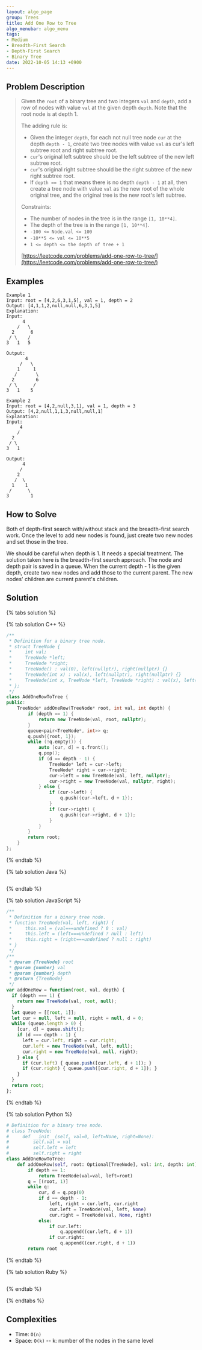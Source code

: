 ```yaml
---
layout: algo_page
group: Trees
title: Add One Row to Tree
algo_menubar: algo_menu
tags:
- Medium
- Breadth-First Search
- Depth-First Search
- Binary Tree
date: 2022-10-05 14:13 +0900
---
```


## Problem Description
> Given the `root` of a binary tree and two integers `val` and `depth`, add a row of nodes with value `val` at
> the given depth `depth`. Note that the root node is at depth 1.
>
> The adding rule is:
> - Given the integer `depth`, for each not null tree node `cur` at the depth `depth - 1`, create two tree nodes
>   with value `val` as cur's left subtree root and right subtree root.
> - `cur`'s original left subtree should be the left subtree of the new left subtree root.
> - `cur`'s original right subtree should be the right subtree of the new right subtree root.
> - If `depth == 1` that means there is no depth `depth - 1` at all, then create a tree node with value `val`
>   as the new root of the whole original tree, and the original tree is the new root's left subtree.
>
> Constraints:
> - The number of nodes in the tree is in the range `[1, 10**4]`.
> - The depth of the tree is in the range `[1, 10**4]`.
> - `-100 <= Node.val <= 100`
> - `-10**5 <= val <= 10**5`
> - `1 <= depth <= the depth of tree + 1`
>
> [https://leetcode.com/problems/add-one-row-to-tree/](https://leetcode.com/problems/add-one-row-to-tree/)

## Examples
```
Example 1
Input: root = [4,2,6,3,1,5], val = 1, depth = 2
Output: [4,1,1,2,null,null,6,3,1,5]
Explanation:
Input:
      4
    /   \
  2      6
 / \    /
3   1   5

Output:
       4
     /   \
    1     1
   /       \
  2        6
 / \      /
3   1    5
```

```
Example 2
Input: root = [4,2,null,3,1], val = 1, depth = 3
Output: [4,2,null,1,1,3,null,null,1]
Explanation:
Input:
     4
    /
  2
 / \
3   1

Output:
      4
     /
    2
   /  \
  1    1
 /      \
3        1
```

## How to Solve
Both of depth-first search with/without stack and the breadth-first search work.
Once the level to add new nodes is found, just create two new nodes and set those in the tree.

We should be careful when depth is 1. It needs a special treatment.
The solution taken here is the breadth-first search approach.
The node and depth pair is saved in a queue.
When the current depth - 1 is the given depth, create two new nodes and add those to the current parent.
The new nodes' children are current parent's children.

## Solution

{% tabs solution %}

{% tab solution C++ %}
```cpp
/**
 * Definition for a binary tree node.
 * struct TreeNode {
 *     int val;
 *     TreeNode *left;
 *     TreeNode *right;
 *     TreeNode() : val(0), left(nullptr), right(nullptr) {}
 *     TreeNode(int x) : val(x), left(nullptr), right(nullptr) {}
 *     TreeNode(int x, TreeNode *left, TreeNode *right) : val(x), left(left), right(right) {}
 * };
 */
class AddOneRowToTree {
public:
    TreeNode* addOneRow(TreeNode* root, int val, int depth) {
        if (depth == 1) {
            return new TreeNode(val, root, nullptr);
        }
        queue<pair<TreeNode*, int>> q;
        q.push({root, 1});
        while (!q.empty()) {
            auto [cur, d] = q.front();
            q.pop();
            if (d == depth - 1) {
                TreeNode* left = cur->left;
                TreeNode* right = cur->right;
                cur->left = new TreeNode(val, left, nullptr);
                cur->right = new TreeNode(val, nullptr, right);
            } else {
                if (cur->left) {
                    q.push({cur->left, d + 1});
                }
                if (cur->right) {
                    q.push({cur->right, d + 1});
                }
            }
        }
        return root;
    }
};
```
{% endtab %}

{% tab solution Java %}
```java

```
{% endtab %}

{% tab solution JavaScript %}
```js
/**
 * Definition for a binary tree node.
 * function TreeNode(val, left, right) {
 *     this.val = (val===undefined ? 0 : val)
 *     this.left = (left===undefined ? null : left)
 *     this.right = (right===undefined ? null : right)
 * }
 */
/**
 * @param {TreeNode} root
 * @param {number} val
 * @param {number} depth
 * @return {TreeNode}
 */
var addOneRow = function(root, val, depth) {
  if (depth === 1) {
    return new TreeNode(val, root, null);
  }
  let queue = [[root, 1]];
  let cur = null, left = null, right = null, d = 0;
  while (queue.length > 0) {
    [cur, d] = queue.shift();
    if (d === depth - 1) {
      left = cur.left, right = cur.right;
      cur.left = new TreeNode(val, left, null);
      cur.right = new TreeNode(val, null, right);
    } else {
      if (cur.left) { queue.push([cur.left, d + 1]); }
      if (cur.right) { queue.push([cur.right, d + 1]); }
    }
  }
  return root;
};
```
{% endtab %}

{% tab solution Python %}
```python
# Definition for a binary tree node.
# class TreeNode:
#     def __init__(self, val=0, left=None, right=None):
#         self.val = val
#         self.left = left
#         self.right = right
class AddOneRowToTree:
    def addOneRow(self, root: Optional[TreeNode], val: int, depth: int) -> Optional[TreeNode]:
        if depth == 1:
            return TreeNode(val=val, left=root)
        q = [(root, 1)]
        while q:
            cur, d = q.pop(0)
            if d == depth - 1:
                left, right = cur.left, cur.right
                cur.left = TreeNode(val, left, None)
                cur.right = TreeNode(val, None, right)
            else:
                if cur.left:
                    q.append((cur.left, d + 1))
                if cur.right:
                    q.append((cur.right, d + 1))
        return root
```
{% endtab %}

{% tab solution Ruby %}
```ruby

```
{% endtab %}

{% endtabs %}


## Complexities
- Time: `O(n)`
- Space: `O(k)`  -- k: number of the nodes in the same level
